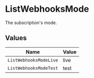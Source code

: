 # ListWebhooksMode

The subscription's mode.


## Values

| Name                   | Value                  |
| ---------------------- | ---------------------- |
| `ListWebhooksModeLive` | live                   |
| `ListWebhooksModeTest` | test                   |